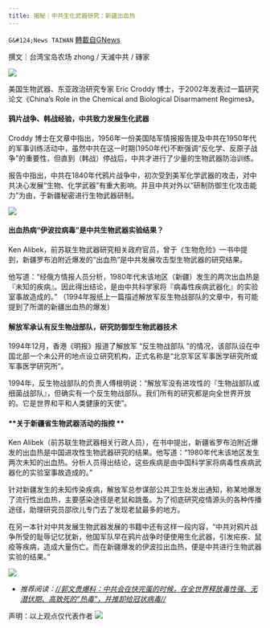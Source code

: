 ```yaml
---
title: 揭秘｜中共生化武器研究：新疆出血热
---
```

`G&#124;News TAIWAN` [轉載自GNews](https://gnews.org/zh-hans/1557876/)

撰文｜台湾宝岛农场 zhong / 天滅中共 / 磚家

![](https://assets.gnews.org/wp-content/uploads/2021/09/快照_36159.png)

美国生物武器、东亚政治研究专家 Eric Croddy 博士，于2002年发表过一篇研究论文《China’s Role in the Chemical and Biological Disarmament Regimes》。

#### **鸦片战争、韩战经验，中共致力发展生化武器**

Croddy 博士在文章中指出，1956年一份美国陆军情报报告提及中共在1950年代的军事训练活动中，虽然中共在这一时期(1950年代)不断强调“反化学、反原子战争”的重要性，但直到（韩战）停战后，中共才进行了少量的生物武器防治训练。

报告中指出，中共在1840年代鸦片战争中，初次受到美军化学武器的攻击，对中共决心发展“生物、化学武器”有重大影响。并且中共对外以“研制防御生化攻击能力”为由，于新疆秘密进行生物武器研制。

![](https://assets.gnews.org/wp-content/uploads/2021/09/Pasted-Graphic-1.png)

#### **出血热病“伊波拉病毒”是中共生物武器实验结果？**

Ken Alibek，前苏联生物武器研究相关政府官员，曾于《生物危险》一书中提到，新疆罗布泊附近爆发的“出血热”是中共发展攻击型生物武器的研究结果。

他写道：“经俄方情报人员分析，1980年代末该地区（新疆）发生的两次出血热是『未知的疾病』。因此得出结论，是由中共科学家将『病毒性疾病武器化』的实验室事故造成的。” （1994年报纸上一篇描述解放军反生物战部队的文章中，有可能提到了所谓的新疆出血热的爆发）

#### **解放军承认有反生物战部队，研究防御型生物武器技术**

1994年12月，香港《明报》报道了解放军 “反生物战部队 ”的情况，该部队设在中国北部一个未公开的地点设立研究机构，正式名称是“北京军区军事医学研究所或军事医学研究所”。

1994年，反生物战部队的负责人傅根明说：“解放军没有进攻性的『生物战部队或细菌战部队』，但确实有一个反生物战部队。我们所有的研究都是向全世界开放的。它是世界和平和人类健康的天使”。

#### **关于新疆省生物武器活动的指控 **

Ken Alibek（前苏联生物武器相关行政人员），在书中提出，新疆省罗布泊附近爆发的出血热是中国进攻性生物武器研究的结果。他写道：“1980年代末该地区发生两次未知的出血热。分析人员得出结论，这些疾病是由中国科学家将病毒性疾病武器化的实验室事故造成的。”

针对新疆发生的未知传染疾病，解放军总参谋部公共卫生处发出通知，称某地爆发了流行性出血热，主要感染途径是老鼠和跳蚤。为了彻底研究疫情源头的各种传播途径，助理研究员邵欣儿专门去了发现老鼠最多的地方。

在另一本针对中共发展生物武器发展的书籍中还有这样一段内容，“中共对鸦片战争所受的耻辱记忆犹新，他国军队早在鸦片战争时便使用生化武器，引发疟疾、鼠疫等疾病，造成大量伤亡。而在新疆爆发的伊波拉出血热，便是中共进行生物武器实验的结果。”

![](https://assets.gnews.org/wp-content/uploads/2021/09/快照_36162.png)

- *推荐阅读：[//郭文贵爆料：中共会在快完蛋的时候，在全世界释放毒性强、无潜伏期、高致死的“热毒”，并推卸给冠状病毒//](https://gettr.com/post/pc36ln05b0)*


声明：以上观点仅代表作者
![](https://assets.gnews.org/wp-content/uploads/2021/08/c9930e2158cc3d3f.jpg)
